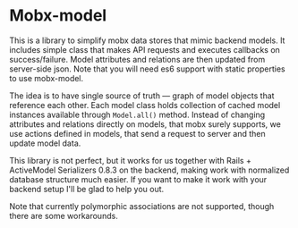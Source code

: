 # Mobx-model

This is a library to simplify mobx data stores that mimic backend models. It includes simple class that makes API requests and executes callbacks on success/failure. Model attributes and relations are then updated from server-side json. Note that you will need es6 support with static properties to use mobx-model.

The idea is to have single source of truth — graph of model objects that reference each other. Each model class holds collection of cached model instances available through `Model.all()` method. Instead of changing attributes and relations directly on models, that mobx surely supports, we use actions defined in models, that send a request to server and then update model data. 

This library is not perfect, but it works for us together with Rails + ActiveModel Serializers 0.8.3 on the backend, making work with normalized database structure much easier.  If you want to make it work with your backend setup I'll be glad to help you out.

Note that currently polymorphic associations are not supported, though there are some workarounds.